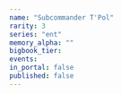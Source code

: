 ```yaml
---
name: "Subcommander T'Pol"
rarity: 3
series: "ent"
memory_alpha: ""
bigbook_tier:
events:
in_portal: false
published: false
---
```

